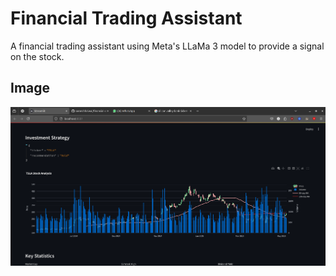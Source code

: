 # Financial Trading Assistant

A financial trading assistant using Meta's LLaMa 3 model to provide a signal on the stock.

## Image

![image](img.png)

